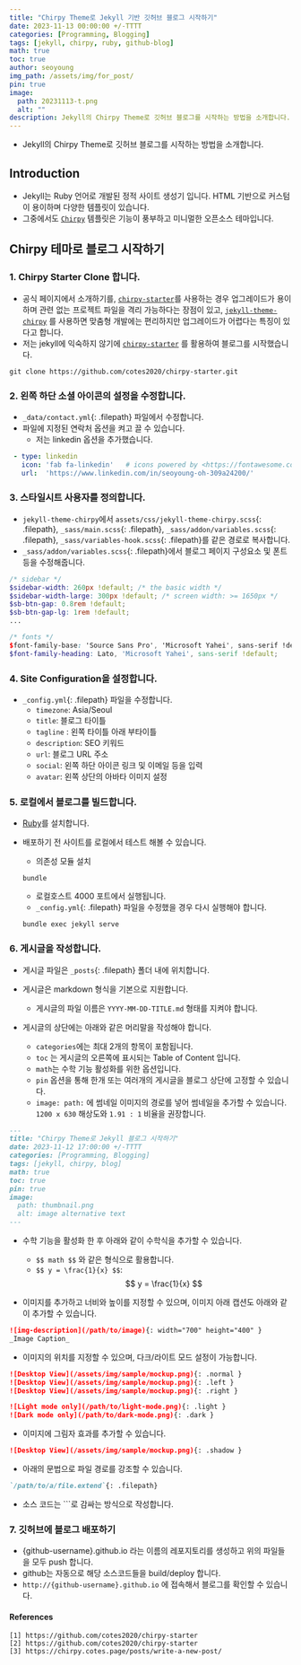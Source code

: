 ```yaml
---
title: "Chirpy Theme로 Jekyll 기반 깃허브 블로그 시작하기"
date: 2023-11-13 00:00:00 +/-TTTT
categories: [Programming, Blogging]
tags: [jekyll, chirpy, ruby, github-blog]
math: true
toc: true
author: seoyoung
img_path: /assets/img/for_post/
pin: true
image:
  path: 20231113-t.png
  alt: ""
description: Jekyll의 Chirpy Theme로 깃허브 블로그를 시작하는 방법을 소개합니다. | Chirpy, Jekyll, Ruby, Github Blog
---
```


- Jekyll의 Chirpy Theme로 깃허브 블로그를 시작하는 방법을 소개합니다.


## **Introduction**
- Jekyll는 Ruby 언어로 개발된 정적 사이트 생성기 입니다. HTML 기반으로 커스텀이 용이하며 다양한 템플릿이 있습니다.
- 그중에서도 [`Chirpy`](https://chirpy.cotes.page/) 템플릿은 기능이 풍부하고 미니멀한 오픈소스 테마입니다. 


## **Chirpy 테마로 블로그 시작하기**
### **1. Chirpy Starter Clone 합니다.**

- 공식 페이지에서 소개하기를, [`chirpy-starter`](https://github.com/cotes2020/chirpy-starter)를 사용하는 경우 업그레이드가 용이하며 관련 없는 프로젝트 파일을 격리 가능하다는 장점이 있고, [`jekyll-theme-chirpy`](https://github.com/cotes2020/jekyll-theme-chirpy) 를 사용하면 맞춤형 개발에는 편리하지만 업그레이드가 어렵다는 특징이 있다고 합니다.
- 저는 jekyll에 익숙하지 않기에 [`chirpy-starter`](https://github.com/cotes2020/chirpy-starter) 를 활용하여 블로그를 시작했습니다.

```shell
git clone https://github.com/cotes2020/chirpy-starter.git
```



### **2. 왼쪽 하단 소셜 아이콘의 설정을 수정합니다.**
- `_data/contact.yml`{: .filepath} 파일에서 수정합니다.
- 파일에 지정된 연락처 옵션을 켜고 끌 수 있습니다.
  - 저는 linkedin 옵션을 추가했습니다.

```yaml
 - type: linkedin
   icon: 'fab fa-linkedin'   # icons powered by <https://fontawesome.com/>
   url:  'https://www.linkedin.com/in/seoyoung-oh-309a24200/'                  # Fill with your Linkedin homepage
```



### **3. 스타일시트 사용자를 정의합니다.**

- `jekyll-theme-chirpy`에서 `assets/css/jekyll-theme-chirpy.scss`{: .filepath}, `_sass/main.scss`{: .filepath}, `_sass/addon/variables.scss`{: .filepath}, `_sass/variables-hook.scss`{: .filepath}를 같은 경로로 복사합니다.
- `_sass/addon/variables.scss`{: .filepath}에서 블로그 페이지 구성요소 및 폰트 등을 수정해줍니다.

```scss
/* sidebar */
$sidebar-width: 260px !default; /* the basic width */
$sidebar-width-large: 300px !default; /* screen width: >= 1650px */
$sb-btn-gap: 0.8rem !default;
$sb-btn-gap-lg: 1rem !default;
...

/* fonts */
$font-family-base: 'Source Sans Pro', 'Microsoft Yahei', sans-serif !default;
$font-family-heading: Lato, 'Microsoft Yahei', sans-serif !default;
```



### **4. Site Configuration을 설정합니다.**
- `_config.yml`{: .filepath} 파일을 수정합니다.
  - `timezone`: Asia/Seoul
  - `title`: 블로그 타이틀
  - `tagline` : 왼쪽 타이틀 아래 부타이틀
  - `description`: SEO 키워드
  - `url`: 블로그 URL 주소
  - `social`: 왼쪽 하단 아이콘 링크 및 이메일 등을 입력
  - `avatar`: 왼쪽 상단의 아바타 이미지 설정



### **5. 로컬에서 블로그를 빌드합니다.**

- [Ruby](https://www.ruby-lang.org/ko/documentation/installation/#rubyinstaller)를 설치합니다.

- 배포하기 전 사이트를 로컬에서 테스트 해볼 수 있습니다.

  - 의존성 모듈 설치

  ```shell
  bundle
  ```

  - 로컬호스트 4000 포트에서 실행됩니다.
  - `_config.yml`{: .filepath} 파일을 수정했을 경우 다시 실행해야 합니다.

  ```shell
  bundle exec jekyll serve
  ```



### **6. 게시글을 작성합니다.**

- 게시글 파일은 `_posts`{: .filepath} 폴더 내에 위치합니다.
- 게시글은 markdown 형식을 기본으로 지원합니다.
  - 게시글의 파일 이름은 `YYYY-MM-DD-TITLE.md` 형태를 지켜야 합니다.

- 게시글의 상단에는 아래와 같은 머리말을 작성해야 합니다.
  - `categories`에는 최대 2개의 항목이 포함됩니다.
  - `toc` 는 게시글의 오른쪽에 표시되는 Table of Content 입니다. 
  - `math`는 수학 기능 활성화를 위한 옵션입니다.
  - `pin` 옵션을 통해 한개 또는 여러개의 게시글을 블로그 상단에 고정할 수 있습니다.
  - `image: path:` 에 썸네일 이미지의 경로를 넣어 썸네일을 추가할 수 있습니다. `1200 x 630` 해상도와 `1.91 : 1` 비율을 권장합니다.

```markdown
---
title: "Chirpy Theme로 Jekyll 블로그 시작하기"
date: 2023-11-12 17:00:00 +/-TTTT
categories: [Programming, Blogging]
tags: [jekyll, chirpy, blog]
math: true
toc: true
pin: true
image:
  path: thumbnail.png
  alt: image alternative text
---
```

- 수학 기능을 활성화 한 후 아래와 같이 수학식을 추가할 수 있습니다.
  - `$$ math $$` 와 같은 형식으로 활용합니다.
  - `$$ y = \frac{1}{x} $$`: $$ y = \frac{1}{x} $$

- 이미지를 추가하고 너비와 높이를 지정할 수 있으며, 이미지 아래 캡션도 아래와 같이 추가할 수 있습니다.

```markdown
![img-description](/path/to/image){: width="700" height="400" }
_Image Caption_
```

- 이미지의 위치를 지정할 수 있으며, 다크/라이트 모드 설정이 가능합니다.

```markdown
![Desktop View](/assets/img/sample/mockup.png){: .normal }
![Desktop View](/assets/img/sample/mockup.png){: .left }
![Desktop View](/assets/img/sample/mockup.png){: .right }
```

```markdown
![Light mode only](/path/to/light-mode.png){: .light }
![Dark mode only](/path/to/dark-mode.png){: .dark }
```

- 이미지에 그림자 효과를 추가할 수 있습니다.

```markdown
![Desktop View](/assets/img/sample/mockup.png){: .shadow }
```

- 아래의 문법으로 파일 경로를 강조할 수 있습니다.

```markdown
`/path/to/a/file.extend`{: .filepath}
```

- 소스 코드는 ```로 감싸는 방식으로 작성합니다.

  

### 7. 깃허브에 블로그 배포하기

- {github-username}.github.io 라는 이름의 레포지토리를 생성하고 위의 파일들을 모두 push 합니다.
- github는 자동으로 해당 소스코드들을 build/deploy 합니다.
- `http://{github-username}.github.io` 에 접속해서 블로그를 확인할 수 있습니다.


#### References
```shell
[1] https://github.com/cotes2020/chirpy-starter
[2] https://github.com/cotes2020/chirpy-starter
[3] https://chirpy.cotes.page/posts/write-a-new-post/
```

